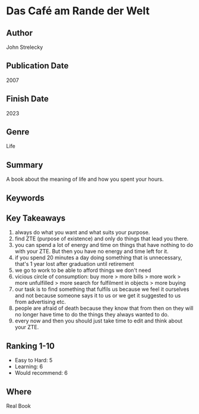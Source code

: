 # Das Café am Rande der Welt

## Author
John Strelecky

## Publication Date
2007

## Finish Date
2023

## Genre
Life

## Summary
A book about the meaning of life and how you spent your hours.

## Keywords

## Key Takeaways
1. always do what you want and what suits your purpose.
2. find ZTE (purpose of existence) and only do things that lead you there. 
3. you can spend a lot of energy and time on things that have nothing to do with your ZTE. But then you have no energy and time left for it.
4. if you spend 20 minutes a day doing something that is unnecessary, that's 1 year lost after graduation until retirement
5. we go to work to be able to afford things we don't need
6. vicious circle of consumption: buy more > more bills > more work > more unfulfilled > more search for fulfilment in objects > more buying
7. our task is to find something that fulfils us because we feel it ourselves and not because someone says it to us or we get it suggested to us from advertising etc.
8. people are afraid of death because they know that from then on they will no longer have time to do the things they always wanted to do.
9. every now and then you should just take time to edit and think about your ZTE.

## Ranking 1-10
- Easy to Hard: 5 
- Learning: 6
- Would recommend: 6

## Where
Real Book